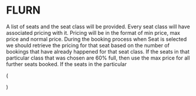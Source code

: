 # FLURN
A list of seats and the seat class will be provided. Every seat class will have associated pricing with it. Pricing will be in the format of min price, max price and normal price. During the booking process when Seat is selected we should retrieve the pricing for that seat based on the number of bookings that have already happened for that seat class. If the seats in that particular class that was chosen are 60% full, then use the max price for all further seats booked. If the seats in the particular

(<div class="postman-run-button"
data-postman-action="collection/fork"
data-postman-visibility="public"
data-postman-var-1="28158505-bda43333-0a88-41f2-bbbf-36b2c62e50b5"
data-postman-collection-url="entityId=28158505-bda43333-0a88-41f2-bbbf-36b2c62e50b5&entityType=collection&workspaceId=a7af7ed9-0e73-4526-a8dd-741eee7cc305"></div>
<script type="text/javascript">
  (function (p,o,s,t,m,a,n) {
    !p[s] && (p[s] = function () { (p[t] || (p[t] = [])).push(arguments); });
    !o.getElementById(s+t) && o.getElementsByTagName("head")[0].appendChild((
      (n = o.createElement("script")),
      (n.id = s+t), (n.async = 1), (n.src = m), n
    ));
  }(window, document, "_pm", "PostmanRunObject", "https://run.pstmn.io/button.js"));
</script>
)
